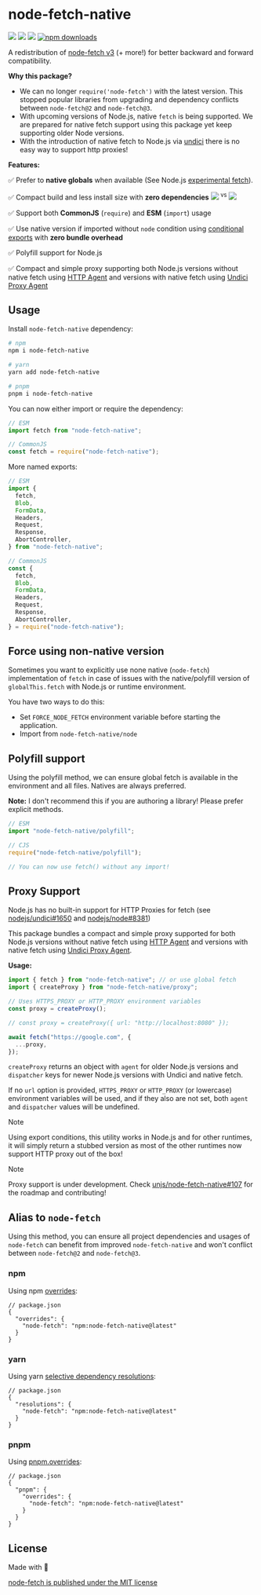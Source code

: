 # node-fetch-native

[![][npm-version-src]][npm-version-href]
[![][github-actions-src]][github-actions-href]
[![][packagephobia-src]][packagephobia-href]
[![npm downloads][npm-downloads-src]][npm-downloads-href]

<!-- [![Codecov][codecov-src]][codecov-href] -->

A redistribution of [node-fetch v3](https://github.com/node-fetch/node-fetch) (+ more!) for better backward and forward compatibility.

**Why this package?**

- We can no longer `require('node-fetch')` with the latest version. This stopped popular libraries from upgrading and dependency conflicts between `node-fetch@2` and `node-fetch@3`.
- With upcoming versions of Node.js, native `fetch` is being supported. We are prepared for native fetch support using this package yet keep supporting older Node versions.
- With the introduction of native fetch to Node.js via [undici](https://github.com/nodejs/undici) there is no easy way to support http proxies!

**Features:**

✅ Prefer to **native globals** when available (See Node.js [experimental fetch](https://nodejs.org/dist/latest-v17.x/docs/api/cli.html#--experimental-fetch)).

✅ Compact build and less install size with **zero dependencies** [![][packagephobia-s-src]][packagephobia-s-href] <sup>vs</sup> [![][packagephobia-s-alt-src]][packagephobia-s-alt-href]

✅ Support both **CommonJS** (`require`) and **ESM** (`import`) usage

✅ Use native version if imported without `node` condition using [conditional exports](https://nodejs.org/api/packages.html#packages_conditional_exports) with **zero bundle overhead**

✅ Polyfill support for Node.js

✅ Compact and simple proxy supporting both Node.js versions without native fetch using [HTTP Agent](https://github.com/TooTallNate/proxy-agents/tree/main/packages/proxy-agent) and versions with native fetch using [Undici Proxy Agent](https://undici.nodejs.org/#/docs/api/ProxyAgent)

## Usage

Install `node-fetch-native` dependency:

```sh
# npm
npm i node-fetch-native

# yarn
yarn add node-fetch-native

# pnpm
pnpm i node-fetch-native
```

You can now either import or require the dependency:

```js
// ESM
import fetch from "node-fetch-native";

// CommonJS
const fetch = require("node-fetch-native");
```

More named exports:

```js
// ESM
import {
  fetch,
  Blob,
  FormData,
  Headers,
  Request,
  Response,
  AbortController,
} from "node-fetch-native";

// CommonJS
const {
  fetch,
  Blob,
  FormData,
  Headers,
  Request,
  Response,
  AbortController,
} = require("node-fetch-native");
```

## Force using non-native version

Sometimes you want to explicitly use none native (`node-fetch`) implementation of `fetch` in case of issues with the native/polyfill version of `globalThis.fetch` with Node.js or runtime environment.

You have two ways to do this:

- Set `FORCE_NODE_FETCH` environment variable before starting the application.
- Import from `node-fetch-native/node`

## Polyfill support

Using the polyfill method, we can ensure global fetch is available in the environment and all files. Natives are always preferred.

**Note:** I don't recommend this if you are authoring a library! Please prefer explicit methods.

```js
// ESM
import "node-fetch-native/polyfill";

// CJS
require("node-fetch-native/polyfill");

// You can now use fetch() without any import!
```

## Proxy Support

Node.js has no built-in support for HTTP Proxies for fetch (see [nodejs/undici#1650](https://github.com/nodejs/undici/issues/1650) and [nodejs/node#8381](https://github.com/nodejs/node/issues/8381))

This package bundles a compact and simple proxy supported for both Node.js versions without native fetch using [HTTP Agent](https://github.com/TooTallNate/proxy-agents/tree/main/packages/proxy-agent) and versions with native fetch using [Undici Proxy Agent](https://undici.nodejs.org/#/docs/api/ProxyAgent).

**Usage:**

```ts
import { fetch } from "node-fetch-native"; // or use global fetch
import { createProxy } from "node-fetch-native/proxy";

// Uses HTTPS_PROXY or HTTP_PROXY environment variables
const proxy = createProxy();

// const proxy = createProxy({ url: "http://localhost:8080" });

await fetch("https://google.com", {
  ...proxy,
});
```

`createProxy` returns an object with `agent` for older Node.js versions and `dispatcher` keys for newer Node.js versions with Undici and native fetch.

If no `url` option is provided, `HTTPS_PROXY` or `HTTP_PROXY` (or lowercase) environment variables will be used, and if they also are not set, both `agent` and `dispatcher` values will be undefined.

> [!NOTE]
> Using export conditions, this utility works in Node.js and for other runtimes, it will simply return a stubbed version as most of the other runtimes now support HTTP proxy out of the box!

> [!NOTE]
> Proxy support is under development. Check [unjs/node-fetch-native#107](https://github.com/unjs/node-fetch-native/issues/107) for the roadmap and contributing!

## Alias to `node-fetch`

Using this method, you can ensure all project dependencies and usages of `node-fetch` can benefit from improved `node-fetch-native` and won't conflict between `node-fetch@2` and `node-fetch@3`.

### npm

Using npm [overrides](https://docs.npmjs.com/cli/v8/configuring-npm/package-json#overrides):

```jsonc
// package.json
{
  "overrides": {
    "node-fetch": "npm:node-fetch-native@latest"
  }
}
```

### yarn

Using yarn [selective dependency resolutions](https://classic.yarnpkg.com/lang/en/docs/selective-version-resolutions/):

```jsonc
// package.json
{
  "resolutions": {
    "node-fetch": "npm:node-fetch-native@latest"
  }
}
```

### pnpm

Using [pnpm.overrides](https://pnpm.io/package_json#pnpmoverrides):

```jsonc
// package.json
{
  "pnpm": {
    "overrides": {
      "node-fetch": "npm:node-fetch-native@latest"
    }
  }
}
```

## License

Made with 💛

[node-fetch is published under the MIT license](https://github.com/node-fetch/node-fetch/blob/main/LICENSE.md)

<!-- Badges -->

[npm-version-src]: https://flat.badgen.net/npm/v/node-fetch-native
[npm-version-href]: https://npmjs.com/package/node-fetch-native
[npm-downloads-src]: https://flat.badgen.net/npm/dm/node-fetch-native
[npm-downloads-href]: https://npmjs.com/package/node-fetch-native
[github-actions-src]: https://flat.badgen.net/github/checks/unjs/node-fetch-native
[github-actions-href]: https://github.com/unjs/node-fetch-native/actions?query=workflow%3Aci
[packagephobia-src]: https://flat.badgen.net/packagephobia/install/node-fetch-native
[packagephobia-href]: https://packagephobia.com/result?p=node-fetch-native
[packagephobia-s-src]: https://flat.badgen.net/packagephobia/install/node-fetch-native?label=node-fetch-native&scale=.9
[packagephobia-s-href]: https://packagephobia.com/result?p=node-fetch-native
[packagephobia-s-alt-src]: https://flat.badgen.net/packagephobia/install/node-fetch?label=node-fetch&scale=.9
[packagephobia-s-alt-href]: https://packagephobia.com/result?p=node-fetch
